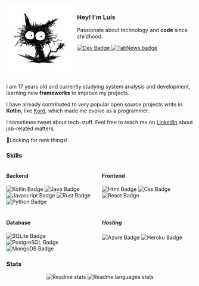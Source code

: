 <div style="display: flex;">
    <img align="left" src="img/cat-sticker.png" width="180">
    <div style="margin-left: 10px;">
        <h3>Hey! I'm Luís</h3>
        <p>Passionate about technology and <b>code</b> since childhood.</p>
        <div>
            <a href="https://dev.to/baskerbyte">
                <img src="https://img.shields.io/badge/dev.to-0A0A0A?style=for-the-badge&logo=devdotto&logoColor=white" alt="Dev Badge"/>
            </a>
            <a href="https://www.tabnews.com.br/baskerbyte">
                <img src="https://img.shields.io/badge/TabNews-0A0A0A?style=for-the-badge&logoColor=white" alt="TabNews badge">
            </a>
        </div>
    </div>
</div>
<br>
<div>
    <p>I am 17 years old and currently studying system analysis and development, learning new <b>frameworks</b> to improve my projects.</p>
    <p>I have already contributed to very popular open source projects write in <b>Kotlin</b>, like <a href="https://github.com/kordlib/kord">Kord</a>, which made me evolve as a programmer.</p>
    <p>I sometimes tweet about tech-stuff. Feel free to reach me on <a href="https://www.linkedin.com/in/baskerbyte/">LinkedIn</a> about job-related matters.</p>
    <p>🌟Looking for new things!</p>
</div>
<h3>Skills</h3>
<div style="display: flex;">
    <div style="flex: 1; margin-right: 10px;">
        <h4>Backend</h4>
        <a>
            <img src="https://img.shields.io/badge/Kotlin-0095D5?&style=for-the-badge&logo=kotlin&logoColor=white" alt="Kotlin Badge"/>
        </a>
        <a>
            <img src="https://img.shields.io/badge/Java-ED8B00?style=for-the-badge&logo=openjdk&logoColor=white" alt="Java Badge"/>
        </a>
        <a>
            <img src="https://img.shields.io/badge/JavaScript-323330?style=for-the-badge&logo=javascript&logoColor=F7DF1E" alt="Javascript Badge"/>
        </a>
        <a>
            <img src="https://img.shields.io/badge/Rust-000000?style=for-the-badge&logo=rust&logoColor=white" alt="Rust Badge"/>
        </a>
        <a>
            <img src="https://img.shields.io/badge/Python-3776AB?style=for-the-badge&logo=python&logoColor=white" alt="Python Badge">
        </a>
    </div>
    <div style="flex: 1;">
        <h4>Frontend</h4>
        <a>
            <img src="https://img.shields.io/badge/HTML5-E34F26?style=for-the-badge&logo=html5&logoColor=white" alt="Html Badge">
        </a>
        <a>
            <img src="https://img.shields.io/badge/CSS3-1572B6?style=for-the-badge&logo=css3&logoColor=white" alt="Css Badge">
        </a>
        <a>
            <img src="https://img.shields.io/badge/React-20232A?style=for-the-badge&logo=react&logoColor=61DAFB" alt="React Badge">
        </a>
    </div>
</div>
<div style="display: flex; margin-top: 20px;">
    <div style="flex: 1; margin-right: 10px;">
        <h4>Database</h4>
        <div>
            <a>
                <img src="https://img.shields.io/badge/SQLite-07405E?style=for-the-badge&logo=sqlite&logoColor=white" alt="SQLite Badge"/>
            </a>
            <a>
                <img src="https://img.shields.io/badge/PostgreSQL-316192?style=for-the-badge&logo=postgresql&logoColor=white" alt="PostgreSQL Badge"/>
            </a>
            <a>
                <img src="https://img.shields.io/badge/MongoDB-4EA94B?style=for-the-badge&logo=mongodb&logoColor=white" alt="MongoDB Badge"/>
            </a>
        </div>
    </div>
    <div style="flex: 1;">
        <h5>Hosting</h5>
        <div>
            <a>
                <img src="https://img.shields.io/badge/Azure-0089D6?style=for-the-badge&logo=microsoft-azure&logoColor=white" alt="Azure Badge">
            </a>
            <a>
                <img src="https://img.shields.io/badge/Heroku-430098?style=for-the-badge&logo=heroku&logoColor=white" alt="Heroku Badge">
            </a>
        </div>
    </div>
</div>

<h3>Stats</h3>
<div id="stats" align="center">
  <img src="https://github-readme-stats.vercel.app/api?username=baskerbyte&show_icons=true&theme=dark#gh-dark-mode-only" alt="Readme stats"/>
  <img src="https://github-readme-stats.vercel.app/api/top-langs/?username=baskerbyte&layout=compact&theme=dark#gh-dark-mode-only" alt="Readme languages stats"/>
</div>
